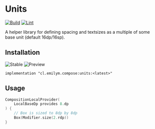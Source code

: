 # Units
[![Build](https://github.com/ComposeComponents/Units/actions/workflows/build.yml/badge.svg)](https://github.com/ComposeComponents/Units/actions/workflows/build.yml)
[![Lint](https://github.com/ComposeComponents/Units/actions/workflows/lint.yml/badge.svg)](https://github.com/ComposeComponents/Units/actions/workflows/lint.yml)

A helper library for defining spacing and textsizes as a multiple of some base unit (default 16dp/16sp).

## Installation
![Stable](https://img.shields.io/github/v/release/ComposeComponents/Units?label=Stable)
![Preview](https://img.shields.io/github/v/release/ComposeComponents/Units?label=Preview&include_prereleases)

```
implementation "cl.emilym.compose:units:<latest>"
```

## Usage
```kotlin
CompositionLocalProvider(
    LocalBaseDp provides 8.dp
) {
    // Box is sized to 8dp by 8dp
    Box(Modifier.size(2.rdp))
}
```